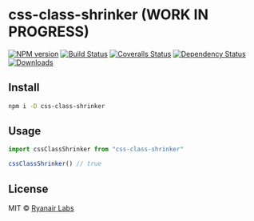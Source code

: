 # css-class-shrinker (WORK IN PROGRESS)

[![NPM version][npm-image]][npm-url]
[![Build Status][travis-image]][travis-url]
[![Coveralls Status][coveralls-image]][coveralls-url]
[![Dependency Status][depstat-image]][depstat-url]
[![Downloads][download-badge]][npm-url]

>

## Install

```sh
npm i -D css-class-shrinker
```

## Usage

```js
import cssClassShrinker from "css-class-shrinker"

cssClassShrinker() // true
```

## License

MIT © [Ryanair Labs](http://github.com/Ryanair)

[npm-url]: https://npmjs.org/package/css-class-shrinker
[npm-image]: https://img.shields.io/npm/v/css-class-shrinker.svg?style=flat-square

[travis-url]: https://travis-ci.org/Ryanair/css-class-shrinker
[travis-image]: https://img.shields.io/travis/Ryanair/css-class-shrinker/master.svg?style=flat-square

[coveralls-url]: https://coveralls.io/github/Ryanair/css-class-shrinker?branch=master
[coveralls-image]: https://img.shields.io/coveralls/Ryanair/css-class-shrinker.svg?style=flat-square

[depstat-url]: https://david-dm.org/Ryanair/css-class-shrinker
[depstat-image]: https://david-dm.org/Ryanair/css-class-shrinker.svg?style=flat-square

[download-badge]: http://img.shields.io/npm/dm/css-class-shrinker.svg?style=flat-square
